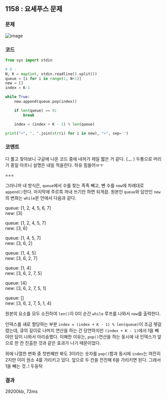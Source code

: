 ## 1158 : 요세푸스 문제
### 문제
![image](https://user-images.githubusercontent.com/50744222/137491576-fc528aed-7c6a-4584-a856-e8b9c546950b.png)

### 코드
```python
from sys import stdin

# 0 : 
N, K = map(int, stdin.readline().split())
queue = [i for i in range(1, N+1)]
new = []
index = K-1

while True:
    new.append(queue.pop(index))

    if len(queue) == 0:
        break

    index = (index + K - 1) % len(queue)

print("<", ", ".join(str(i) for i in new), ">", sep='')
```
### 코멘트
다 풀고 찾아보니 구글에 나온 코드 중에 내꺼가 제일 짧은 거 같다. (._. )
두통으로 머리가 종일 아프니 설명은 내일 적을란다. 하유 힘들어ㅠㅜ

===

그러니까 내 방식은, `queue`에서 수를 찾는 족족 빼고, 뺀 수를 `new`에 차례대로 `append()`한다. 마지막에 주르륵 꺼내 쓰기만 하면 되게끔.
원본인 `queue`와 답안인 `new`의 변화는 `while`문 안에서 다음과 같다.

queue:  [1, 2, 4, 5, 6, 7] <br>
new:  [3]

queue:  [1, 2, 4, 5, 7]<br>
new:  [3, 6]

queue:  [1, 4, 5, 7]<br>
new:  [3, 6, 2]

queue:  [1, 4, 5]<br>
new:  [3, 6, 2, 7]

queue:  [1, 4]<br>
new:  [3, 6, 2, 7, 5]

queue:  [4]<br>
new:  [3, 6, 2, 7, 5, 1]

queue:  []<br>
new:  [3, 6, 2, 7, 5, 1, 4]

원본의 요소를 모두 소진하여 `len()`이 0이 순간 `while` 루프를 나와서 `new`를 출력한다.

인덱스를 새로 할당하는 부분 `index = (index + K - 1) % len(queue)`이 조금 헷갈렸는데, 큐의 길이로 나머지 연산을 하는 건 당연하지만 `(index + K - 1)`에서 1을 빼야만 답이 나와서 아리송했다.
이해한 이유는, `pop()`연산을 하는 동시에 내 인덱스가 앞으로 한 칸 진출한 것과 같은 효과가 나기 때문이었다.

위에 나열한 변화 중 첫번째만 봐도 3이라는 숫자를 `pop()`함과 동시에 `index`는 여전히 2지만 이미 원소 4를 가리키고 있다. 앞으로 두 칸을 전진해 6을 가리키면 된다. 그래서 1을 빼는 것..! 두둥탁

### 결과
29200kb, 72ms